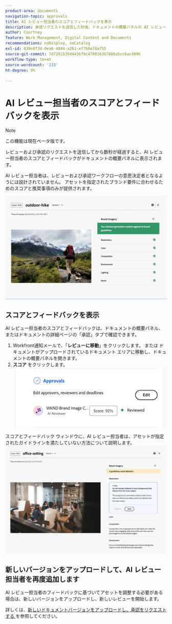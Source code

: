 ```yaml
---
product-area: documents
navigation-topic: approvals
title: AI レビュー担当者のスコアとフィードバックを表示
description: 承認リクエストを送信した秒後、ドキュメントの概要パネルの AI レビュー担当者からスコアとフィードバックを確認できます。
author: Courtney
feature: Work Management, Digital Content and Documents
recommendations: noDisplay, noCatalog
exl-id: 838e8f3d-0ea6-4844-a261-ef7b0e78a755
source-git-commit: 7d7291539d4436f0c4700363b7800a5cc6ac4096
workflow-type: tm+mt
source-wordcount: '233'
ht-degree: 0%

---
```


# AI レビュー担当者のスコアとフィードバックを表示

>[!NOTE]
>
>この機能は現在ベータ版です。

レビューおよび承認のリクエストを送信してから数秒が経過すると、AI レビュー担当者のスコアとフィードバックがドキュメントの概要パネルに表示されます。

AI レビュー担当者は、レビューおよび承認ワークフローの意思決定者となるようには設計されていません。 アセットを指定されたブランド要件に合わせるためのスコアと推奨事項のみが提供されます。

![AI レビュアーのフィードバック &#x200B;](assets/ai-reviewer-feedback.png)

## スコアとフィードバックを表示

AI レビュー担当者のスコアとフィードバックは、ドキュメントの概要パネル、またはドキュメントの詳細ページの「承認」タブで確認できます。

1. Workfront通知メールで、「**レビューに移動**」をクリックします。
または
ドキュメントがアップロードされているドキュメント エリアに移動し、ドキュメントの概要パネルを開きます。
1. **スコア** をクリックします。
   ![&#x200B; ドキュメントスコアを表示 &#x200B;](assets/view-score.png)

スコアとフィードバック ウィンドウに、AI レビュー担当者は、アセットが指定されたガイドラインを満たしていない方法について説明します。
![AI レビュアーのフィードバックには注意が必要 &#x200B;](assets/ai-reviewer-needs-attention.png)

## 新しいバージョンをアップロードして、AI レビュー担当者を再度追加します

AI レビュー担当者のフィードバックに基づいてアセットを調整する必要がある場合は、新しいバージョンをアップロードし、新しいレビューを開始します。

詳しくは、[&#x200B; 新しいドキュメントバージョンをアップロードし、承認をリクエストする &#x200B;](/help/quicksilver/review-and-approve-work/document-reviews-and-approvals/manage-document-approvals/upload-new-doc-version.md) を参照してください。
